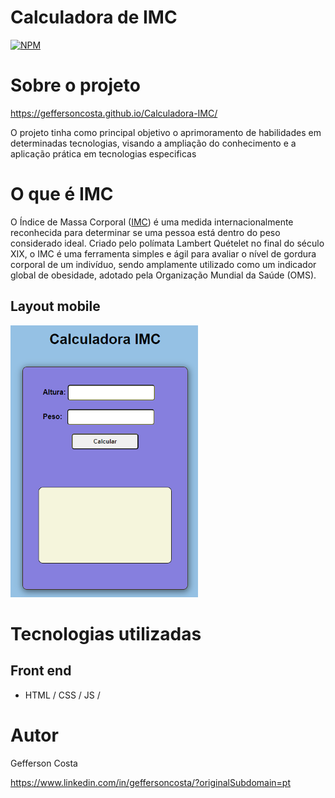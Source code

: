 # Calculadora de IMC
[![NPM](https://img.shields.io/npm/l/react)](https://github.com/GeffersonCosta/Calculadora-IMC/blob/main/LICENSE) 

# Sobre o projeto

https://geffersoncosta.github.io/Calculadora-IMC/

O projeto tinha como principal objetivo o aprimoramento de habilidades em determinadas tecnologias, visando a ampliação do conhecimento e a aplicação prática em tecnologias especificas

# O que é IMC
O Índice de Massa Corporal (<a href="https://pt.wikipedia.org/wiki/%C3%8Dndice_de_massa_corporal">IMC</a>) é uma medida internacionalmente reconhecida para determinar se uma pessoa está dentro do peso considerado ideal. Criado pelo polímata Lambert Quételet no final do século XIX, o IMC é uma ferramenta simples e ágil para avaliar o nível de gordura corporal de um indivíduo, sendo amplamente utilizado como um indicador global de obesidade, adotado pela Organização Mundial da Saúde (OMS). 

## Layout mobile
![Mobile 1](https://github.com/GeffersonCosta/Calculadora-IMC/blob/main/assets/mobile.png) 

# Tecnologias utilizadas

## Front end
- HTML / CSS / JS / 

# Autor

Gefferson Costa

https://www.linkedin.com/in/geffersoncosta/?originalSubdomain=pt




